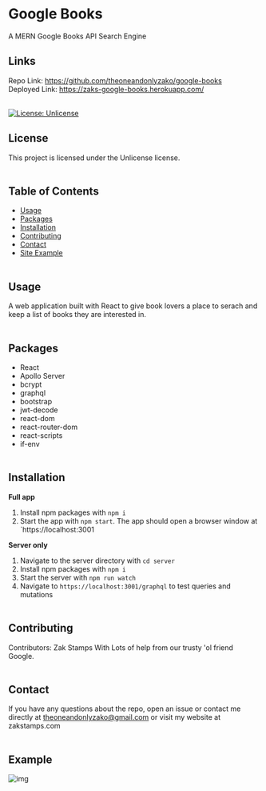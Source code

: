 # Google Books<br/>
A MERN Google Books API Search Engine<br/>

## Links

Repo Link: https://github.com/theoneandonlyzako/google-books <br/>
Deployed Link: https://zaks-google-books.herokuapp.com/<br/><br/>

[![License: Unlicense](https://img.shields.io/badge/license-Unlicense-blue.svg)](http://unlicense.org/)

## License
This project is licensed under the Unlicense license.
</br><br/>


## Table of Contents 
* [Usage](#usage)
* [Packages](#packages)
* [Installation](#installation)
* [Contributing](#contributing)
* [Contact](#contact)
* [Site Example](#example)
</br><br/>

## Usage
A web application built with React to give book lovers a place to serach and keep a list of books they are interested in.
</br><br/>

## Packages
- React
- Apollo Server
- bcrypt
- graphql
- bootstrap
- jwt-decode
- react-dom
- react-router-dom
- react-scripts
- if-env
</br><br/>

## Installation
​**Full app**
1. Install npm packages with `npm i`
2. Start the app with `npm start`. The app should open a browser window at `https://localhost:3001</br>

**Server only**
1. Navigate to the server directory with `cd server`
2. Install npm packages with `npm i`
3. Start the server with `npm run watch`
4. Navigate to `https://localhost:3001/graphql` to test queries and mutations
</br><br/>

## Contributing
​Contributors: Zak Stamps With Lots of help from our trusty 'ol friend Google.
</br><br/>

## Contact
If you have any questions about the repo, open an issue or contact me directly at theoneandonlyzako@gmail.com or visit my website at zakstamps.com
<br/><br/>

## Example

![img](assets/images/site.gif)<br/></br>


